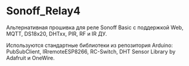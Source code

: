 # Sonoff_Relay4
Альтернативная прошивка для реле Sonoff Basic с поддержкой Web, MQTT, DS18x20, DHTxx, PIR, RF и IR ДУ.

Используются стандартные библиотеки из репозитория Arduino: PubSubClient, IRremoteESP8266, RC-Switch, DHT Sensor Library by Adafruit и OneWire.

